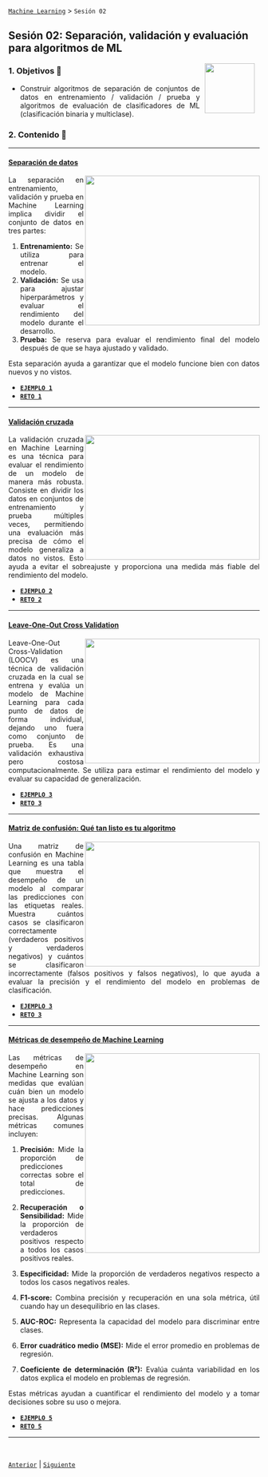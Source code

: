 [`Machine Learning`](../README.md) > `Sesión 02`

## Sesión 02: Separación, validación y evaluación para algoritmos de ML

<img src="https://github.com/beduExpert/Introduccion-a-Bases-de-Datos-Diciembre-2020/raw/master/imagenes/pizarron.png" align="right" height="100" width="100" hspace="10">
<div style="text-align: justify;">

### 1. Objetivos :dart: 
- Construir algoritmos de separación de conjuntos de datos en entrenamiento / validación / prueba y algoritmos de evaluación de clasificadores de ML (clasificación binaria y multiclase).

### 2. Contenido :blue_book:

---
#### <ins>Separación de datos</ins>
<img src="https://assets-global.website-files.com/5d7b77b063a9066d83e1209c/627d12514852e122009eb71d_616b66004c27f02e81330769_data-training-needs-cover%2520(1).png" align="right" height="300" width="350">

La separación en entrenamiento, validación y prueba en Machine Learning implica dividir el conjunto de datos en tres partes:

1. **Entrenamiento:** Se utiliza para entrenar el modelo.
1. **Validación:** Se usa para ajustar hiperparámetros y evaluar el rendimiento del modelo durante el desarrollo.
1. **Prueba:** Se reserva para evaluar el rendimiento final del modelo después de que se haya ajustado y validado.

Esta separación ayuda a garantizar que el modelo funcione bien con datos nuevos y no vistos.

- [**`EJEMPLO 1`**](Ejemplo01.ipynb)
- [**`RETO 1`**](Reto01.ipynb)	

---
#### <ins>Validación cruzada</ins>
<img src="https://upload.wikimedia.org/wikipedia/commons/f/f2/K-fold_cross_validation.jpg" align="right" height="250" width="350">


La validación cruzada en Machine Learning es una técnica para evaluar el rendimiento de un modelo de manera más robusta. Consiste en dividir los datos en conjuntos de entrenamiento y prueba múltiples veces, permitiendo una evaluación más precisa de cómo el modelo generaliza a datos no vistos. Esto ayuda a evitar el sobreajuste y proporciona una medida más fiable del rendimiento del modelo.

- [**`EJEMPLO 2`**](Ejemplo02.ipynb)
- [**`RETO 2`**](Reto02.ipynb)

---

#### <ins>Leave-One-Out Cross Validation</ins>
<img src="https://miro.medium.com/v2/resize:fit:1400/0*v4goNAC_Ojb511a4.gif" align="right" height="250" width="350">



Leave-One-Out Cross-Validation (LOOCV) es una técnica de validación cruzada en la cual se entrena y evalúa un modelo de Machine Learning para cada punto de datos de forma individual, dejando uno fuera como conjunto de prueba. Es una validación exhaustiva pero costosa computacionalmente. Se utiliza para estimar el rendimiento del modelo y evaluar su capacidad de generalización.


- [**`EJEMPLO 3`**](Ejemplo03.ipynb)
- [**`RETO 3`**](Reto03.ipynb)

---

#### <ins>Matriz de confusión: Qué tan listo es tu algoritmo</ins>
<img src="https://miro.medium.com/v2/resize:fit:922/1*wEDbFRBl-je_ARYYai2_mg.gif" align="right" height="250" width="350">


Una matriz de confusión en Machine Learning es una tabla que muestra el desempeño de un modelo al comparar las predicciones con las etiquetas reales. Muestra cuántos casos se clasificaron correctamente (verdaderos positivos y verdaderos negativos) y cuántos se clasificaron incorrectamente (falsos positivos y falsos negativos), lo que ayuda a evaluar la precisión y el rendimiento del modelo en problemas de clasificación.

- [**`EJEMPLO 3`**](Ejemplo04.ipynb)
- [**`RETO 3`**](Reto04.ipynb)

---

#### <ins>Métricas de desempeño de Machine Learning</ins>
<img src="https://www.aprendemachinelearning.com/wp-content/uploads/2019/05/confusion_matix_example.png" align="right" height="400" width="350">

Las métricas de desempeño en Machine Learning son medidas que evalúan cuán bien un modelo se ajusta a los datos y hace predicciones precisas. Algunas métricas comunes incluyen:

1. **Precisión:** Mide la proporción de predicciones correctas sobre el total de predicciones.

1. **Recuperación o Sensibilidad:** Mide la proporción de verdaderos positivos respecto a todos los casos positivos reales.

1. **Especificidad:** Mide la proporción de verdaderos negativos respecto a todos los casos negativos reales.

1. **F1-score:** Combina precisión y recuperación en una sola métrica, útil cuando hay un desequilibrio en las clases.

1. **AUC-ROC:** Representa la capacidad del modelo para discriminar entre clases.

1. **Error cuadrático medio (MSE):** Mide el error promedio en problemas de regresión.

1. **Coeficiente de determinación (R²):** Evalúa cuánta variabilidad en los datos explica el modelo en problemas de regresión.

Estas métricas ayudan a cuantificar el rendimiento del modelo y a tomar decisiones sobre su uso o mejora.

- [**`EJEMPLO 5`**](Ejemplo04/README.md)
- [**`RETO 5`**](Reto04/README.md)

--- 

<br/>

[`Anterior`](../README.md) | [`Siguiente`](../Sesion02/README.md)      
